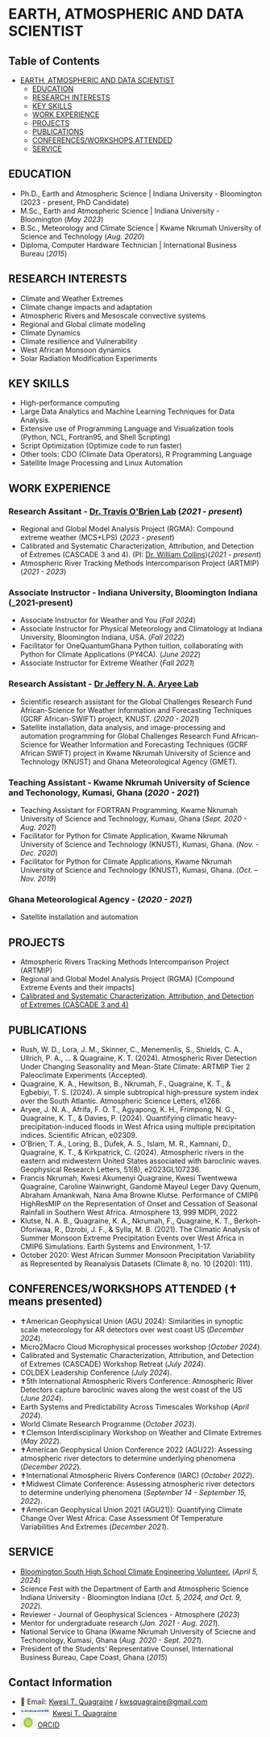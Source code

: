 # EARTH, ATMOSPHERIC AND DATA SCIENTIST
## Table of Contents

- [EARTH, ATMOSPHERIC AND DATA SCIENTIST](#earth-and-atmospheric-scientist)
  - [EDUCATION](#education)
  - [RESEARCH INTERESTS](#research-interests)
  - [KEY SKILLS](#key-skills)
  - [WORK EXPERIENCE](#work-experience)
  - [PROJECTS](#projects)
  - [PUBLICATIONS](#publications)
  - [CONFERENCES/WORKSHOPS ATTENDED](#conferencesworkshops-attended)
  - [SERVICE](#service)
    
## EDUCATION
- Ph.D., Earth and Atmospheric Science | Indiana University - Bloomington (2023 - present, PhD Candidate)
- M.Sc., Earth and Atmospheric Science | Indiana University - Bloomington (_May 2023_)
- B.Sc., Meteorology and Climate Science | Kwame Nkrumah University of Science and Technology (_Aug. 2020_)
- Diploma, Computer Hardware Technician | International Business Bureau (_2015_)

## RESEARCH INTERESTS
- Climate and Weather Extremes
- Climate change impacts and adaptation
- Atmospheric Rivers and Mesoscale convective systems
- Regional and Global climate modeling
- Climate Dynamics
- Climate resilience and Vulnerability
- West African Monsoon dynamics
- Solar Radiation Modification Experiments


## KEY SKILLS
- High-performance computing
- Large Data Analytics and Machine Learning Techniques for Data Analysis.
- Extensive use of Programming Language and Visualization tools (Python, NCL, Fortran95, and Shell Scripting)
- Script Optimization (Optimize code to run faster)  
- Other tools: CDO (Climate Data Operators), R Programming Language
- Satellite Image Processing and Linux Automation  

## WORK EXPERIENCE 
### Research Assitant - [Dr. Travis O'Brien Lab](https://earth.indiana.edu/directory/faculty/obrien-travis.html) (_2021 - present_)

- Regional and Global Model Analysis Project (RGMA): Compound extreme weather (MCS+LPS) (_2023 - present_)
- Calibrated and Systematic Characterization, Attribution, and Detection of Extremes (CASCADE 3 and 4). (PI: [Dr. William Collins](https://profiles.lbl.gov/11626-william-collins))(_2021 - present_)
- Atmospheric River Tracking Methods Intercomparison Project (ARTMIP) (_2021 - 2023_)
  
### Associate Instructor - Indiana University, Bloomington Indiana (_2021-present)
- Associate Instructor for Weather and You (_Fall 2024_)
- Associate Instructor for Physical Meteorology and Climatology at Indiana University, Bloomington Indiana, USA. (_Fall 2022_)
- Facilitator for OneQuantumGhana Python tuition, collaborating with Python for Climate Applications (PY4CA). (_June 2022_)
- Associate Instructor for Extreme Weather (_Fall 2021_)

### Research Assistant - [Dr Jeffery N. A. Aryee Lab](https://orcid.org/0000-0002-4481-1441)
- Scientific research assistant for the Global Challenges Research Fund African-Science for Weather Information and Forecasting Techniques (GCRF African-SWIFT) project, KNUST. (_2020 - 2021_)
- Satellite installation, data analysis, and image-processing and automation programming for Global Challenges Research Fund African-Science for Weather Information and Forecasting Techniques (GCRF African SWIFT) project in Kwame Nkrumah University of Science and Technology (KNUST) and Ghana Meteorological Agency (GMET).

### Teaching Assistant - Kwame Nkrumah University of Science and Techonology, Kumasi, Ghana (_2020 - 2021_)
- Teaching Assistant for FORTRAN  Programming, Kwame Nkrumah University of Science and Technology, Kumasi, Ghana (_Sept. 2020 - Aug. 2021_)
- Facilitator for Python for Climate Application, Kwame Nkrumah University of Science and Technology (KNUST), Kumasi, Ghana. (_Nov. - Dec. 2020_)
- Facilitator for Python for Climate Applications, Kwame Nkrumah University of Science and Technology (KNUST), Kumasi, Ghana. (_Oct. – Nov. 2019_)

### Ghana Meteorological Agency - (_2020 - 2021_)
- Satellite installation and automation
  
## PROJECTS
- Atmospheric Rivers Tracking Methods Intercomparison Project (ARTMIP)
- Regional and Global Model Analysis Project (RGMA) [Compound Extreme Events and their impacts]
- [Calibrated and Systematic Characterization, Attribution, and Detection of Extremes (CASCADE 3 and 4)](https://cascade.lbl.gov/)

## PUBLICATIONS
- Rush, W. D., Lora, J. M., Skinner, C., Menemenlis, S., Shields, C. A., Ullrich, P. A., ... & Quagraine, K. T. (2024). Atmospheric River Detection Under Changing Seasonality and Mean-State Climate: ARTMIP Tier 2 Paleoclimate Experiments (Accepted).
- Quagraine, K. A., Hewitson, B., Nkrumah, F., Quagraine, K. T., & Egbebiyi, T. S. (2024). A simple subtropical high‐pressure system index over the South Atlantic. Atmospheric Science Letters, e1266.
- Aryee, J. N. A., Afrifa, F. O. T., Agyapong, K. H., Frimpong, N. G., Quagraine, K. T., & Davies, P. (2024). Quantifying climatic heavy-precipitation-induced floods in West Africa using multiple precipitation indices. Scientific African, e02309.
- O’Brien, T. A., Loring, B., Dufek, A. S., Islam, M. R., Kamnani, D., Quagraine, K. T., & Kirkpatrick, C. (2024). Atmospheric rivers in the eastern and midwestern United States associated with baroclinic waves. Geophysical Research Letters, 51(8), e2023GL107236.
- Francis Nkrumah, Kwesi Akumenyi Quagraine, Kwesi Twentwewa Quagraine, Caroline Wainwright, Gandomè Mayeul Leger Davy Quenum, Abraham Amankwah, Nana Ama Browne Klutse. Performance of CMIP6 HighResMIP on the Representation of Onset and Cessation of Seasonal Rainfall in Southern West Africa. Atmosphere 13, 999 MDPI, 2022
- Klutse, N. A. B., Quagraine, K. A., Nkrumah, F., Quagraine, K. T., Berkoh-Oforiwaa, R., Dzrobi, J. F., & Sylla, M. B. (2021). The Climatic Analysis of Summer Monsoon Extreme Precipitation Events over West Africa in CMIP6 Simulations. Earth Systems and Environment, 1-17.
- October 2020:  West African Summer Monsoon Precipitation Variability as Represented by Reanalysis Datasets (Climate 8, no. 10 (2020): 111).

## CONFERENCES/WORKSHOPS ATTENDED (✝ means presented)
- ✝American Geophysical Union (AGU 2024): Similarities in synoptic scale meteorology for AR detectors over west coast US (_December 2024_).
- Micro2Macro Cloud Microphysical processes workshop (_October 2024_).
- Calibrated and Systematic Characterization, Attribution, and Detection of Extremes (CASCADE) Workshop Retreat (_July 2024_).
- COLDEX Leadership Conference (_July 2024_).
- ✝5th International Atmospheric Rivers Conference: Atmospheric River Detectors capture baroclinic waves along the west coast of the US (_June 2024_).
- Earth Systems and Predictability Across Timescales Workshop (_April 2024_).
- World Climate Research Programme (_October 2023_).
- ✝Clemson Interdisciplinary Workshop on Weather and Climate Extremes (_May 2022_).
- ✝American Geophysical Union Conference 2022 (AGU22): Assessing atmospheric river detectors to determine underlying phenomena (_December 2022_).
- ✝International Atmospheric Rivers Conference (IARC) (_October 2022_).
- ✝Midwest Climate Conference: Assessing atmospheric river detectors to determine underlying phenomena (_September 14 - September 15, 2022_).
- ✝American Geophysical Union 2021 (AGU21)): Quantifying Climate Change Over West Africa: Case Assessment Of Temperature Variabilities And Extremes (_December 2021_).

## SERVICE
- [Bloomington South High School Climate Engineering Volunteer.](https://tinyurl.com/yc5pp2nt) (_April 5, 2024_)
- Science Fest with the Department of Earth and Atmospheric Science Indiana University - Bloomington Indiana (_Oct. 5, 2024, and Oct. 9, 2022_).
- Reviewer - Journal of Geophysical Sciences - Atmosphere (_2023_)
- Mentor for undergraduate research (_Jan. 2021 - Aug. 2021_).
- National Service to Ghana (Kwame Nkrumah University of Sciecne and Techonology, Kumasi, Ghana (_Aug. 2020 - Sept. 2021_).
- President of the Students' Representative Counsel, International Business Bureau, Cape Coast, Ghana (_2015_)
  

## Contact Information
- 📧 Email: [Kwesi T. Quagraine](ktquagra@iu.edu) / kwsquagraine@gmail.com
- <img src="Assets/linkedin.png" alt="LinkedIn Logo" width="60" height="20"> [Kwesi T. Quagraine](https://www.linkedin.com/in/kwesi-quagraine-92b510107/)
- <img src="Assets/orcid.png" alt="ORCID Logo" width="30" height="20"> [ORCID](https://orcid.org/0000-0002-6452-1847)






